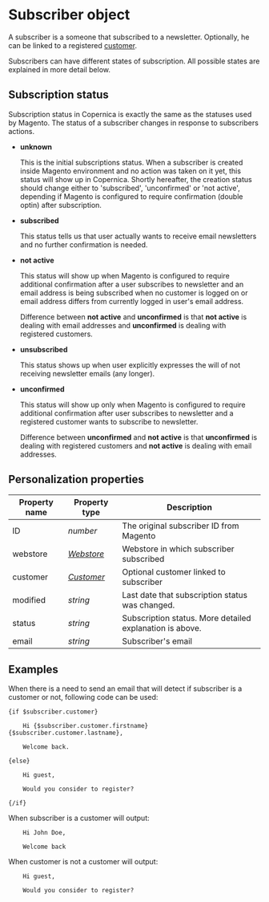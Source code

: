 # Subscriber object

A subscriber is a someone that subscribed to a newsletter. Optionally, he can be 
linked to a registered [customer](copernica-docs:MarketingSuite/magento-integration/object/customer). 

Subscribers can have different states of subscription. All possible states are
explained in more detail below.

## Subscription status

Subscription status in Copernica is exactly the same as the statuses used by Magento. 
The status of a subscriber changes in response to subscribers actions.

* **unknown**

  This is the initial subscriptions status. When a subscriber is created 
  inside Magento environment and no action was taken on it yet, this status will show
  up in Copernica. Shortly hereafter, the creation status should change either
  to 'subscribed', 'unconfirmed' or 'not active', depending if Magento 
  is configured to require confirmation (double optin) after subscription.
  
* **subscribed**

  This status tells us that user actually wants to receive email newsletters and
  no further confirmation is needed.
  
* **not active**

  This status will show up when Magento is configured to require additional confirmation 
  after a user subscribes to newsletter and an email address is being subscribed 
  when no customer is logged on or email address differs from currently logged 
  in user's email address.
  
  Difference between **not active** and **unconfirmed** is that **not active**
  is dealing with email addresses and **unconfirmed** is dealing with registered
  customers.
  
* **unsubscribed**
  
  This status shows up when user explicitly expresses the will of not receiving 
  newsletter emails (any longer).

* **unconfirmed**
 
  This status will show up only when Magento is configured to require additional 
  confirmation after user subscribes to newsletter and a registered customer 
  wants to subscribe to newsletter.
  
  Difference between **unconfirmed** and **not active** is that **unconfirmed**
  is dealing with registered customers and **not active** is dealing with email
  addresses.

## Personalization properties

| Property name | Property type                                                                    | Description                                              |
|---------------|----------------------------------------------------------------------------------|----------------------------------------------------------|
| ID            | _number_                                                                         | The original subscriber ID from Magento                  |
| webstore      | _[Webstore](copernica-docs:MarketingSuite/magento-integration/object/webstore)_  | Webstore in which subscriber subscribed                  |
| customer      | _[Customer](copernica-docs:MarketingSuite/magento-integration/object/customer)_  | Optional customer linked to subscriber                   |
| modified      | _string_                                                                         | Last date that subscription status was changed.          |
| status        | _string_                                                                         | Subscription status. More detailed explanation is above. |
| email         | _string_                                                                         | Subscriber's email                                       |

## Examples

When there is a need to send an email that will detect if subscriber is 
a customer or not, following code can be used:

```
{if $subscriber.customer}

    Hi {$subscriber.customer.firstname} {$subscriber.customer.lastname},
    
    Welcome back.

{else}

    Hi guest,
    
    Would you consider to register?

{/if}
```

When subscriber is a customer will output:

```
    Hi John Doe,
    
    Welcome back
```

When customer is not a customer will output:

```
    Hi guest,
    
    Would you consider to register?
```
